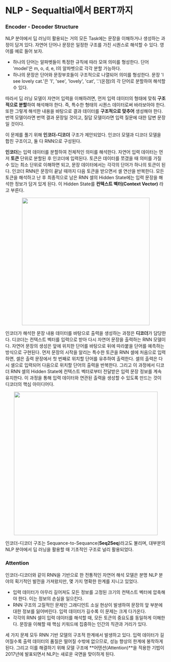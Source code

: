 # NLP - Sequaltial에서 BERT까지

### Encoder - Decoder Structure

NLP 분야에서 딥 러닝이 활용되는 거의 모든 Task에는 문장을 이해하거나 생성하는 과정이 담겨 있다. 자연어 단어나 문장은 일정한 구조를 가진 시퀀스로 해석할 수 있다. 영어를 예로 들어 보자.

- 하나의 단어는 알파벳들이 특정한 규칙에 따라 모여 의미를 형성한다. 단어 'model'은 m, o, d, e, l의 알파벳으로 각각 분할 가능하다.
- 하나의 문장은 단어와 문장부호들이 구조적으로 나열되어 의미를 형성한다. 문장 'I see lovely cat.'은 'I', 'see', 'lovely', 'cat', '.'(온점)의 각 단어로 분할하여 해석할 수 있다.

따라서 딥 러닝 모델이 자연어 입력을 이해하려면, 먼저 입력 데이터의 형태에 맞춰 **구조적으로 분할**하여 해석해야 한다. 즉, 특수한 형태의 시퀀스 데이터로써 바라보아야 한다. 또한 그렇게 해석한 내용을 바탕으로 결과 데이터를 **구조적으로 맞추어** 생성해야 한다. 번역 모델이라면 번역 결과 문장일 것이고, 질답 모델이라면 입력 질문에 대한 답변 문장일 것이다.

이 문제를 풀기 위해 **인코더-디코더** 구조가 제안되었다. 인코더 모델과 디코더 모델을 합친 구조이고, 둘 다 RNN으로 구성된다.

**인코더**는 입력 데이터를 분할하여 전체적인 의미를 해석한다. 자연어 입력 데이터는 먼저 **토큰** 단위로 분할된 후 인코더에 입력된다. 토큰은 데이터를 쪼갰을 때 의미를 가질 수 있는 최소 단위로 이해하면 되고, 문장 데이터에서는 각각의 단어가 하나의 토큰이 된다. 인코더 RNN은 문장이 끝날 때까지 다음 토큰을 받으면서 셀 연산을 반복한다. 모든 토큰을 해석하고 난 후 최종적으로 남은 RNN 셀의 Hidden State에는 입력 문장을 해석한 정보가 담겨 있게 된다. 이 Hidden State를 **컨텍스트 벡터(Context Vector)** 라고 부른다.

<center><img src="https://user-images.githubusercontent.com/44392433/124483317-27ce1a80-dde5-11eb-842a-b6f4e3bfcee7.PNG" width=400></center>

인코더가 해석한 문장 내용 데이터를 바탕으로 출력을 생성하는 과정은 **디코더**가 담당한다. 디코더는 컨텍스트 벡터를 입력으로 받아 다시 자연어 문장을 출력하는 RNN 모델이다. 자연어 문장의 생성은 앞에 위치한 단어를 바탕으로 뒤에 따라붙을 단어를 예측하는 방식으로 구현된다. 먼저 문장의 시작을 알리는 특수한 토큰을 RNN 셀에 처음으로 입력하면, 셀은 출력 문장에서 첫 번째로 위치할 단어를 유추하여 출력한다. 셀의 출력은 다시 셀으로 입력되어 다음으로 위치할 단어의 출력을 반복한다. 그리고 이 과정에서 디코더 RNN 셀의 Hidden State에 컨텍스트 벡터로부터 전달받은 입력 문장 정보를 계속 유지한다. 이 과정을 통해 입력 데이터와 연관된 출력을 생성할 수 있도록 만드는 것이 디코더의 핵심 아이디어다.

<center><img src="https://user-images.githubusercontent.com/44392433/124483346-30beec00-dde5-11eb-9bbe-798ba38538bb.PNG" width=450></center>

인코더-디코더 구조는 Sequance-to-Sequance(**Seq2Seq**)라고도 불리며, 대부분의 NLP 분야에서 딥 러닝을 활용할 때 기초적인 구조로 널리 활용되었다.

### Attention

인코더-디코더와 같이 RNN을 기반으로 한 전통적인 자연어 해석 모델은 분명 NLP 분야의 획기적인 발전을 가져왔지만, 몇 가지 명확한 한계를 지니고 있었다.

- 입력 데이터가 아무리 길어져도 모든 정보를 고정된 크기의 컨텍스트 벡터에 압축해야 한다. 이는 정보의 손실을 일으킨다.
- RNN 구조의 고질적인 문제인 그래디언트 소실 현상이 발생하여 문장의 앞 부분에 대한 정보를 잃어버린다. 입력 데이터가 길수록 이 문제는 크게 다가온다.
- 각각의 RNN 셀이 입력 데이터를 해석할 때, 모든 토큰의 중요도를 동일하게 이해한다. 문장을 이해할 때 핵심 키워드에 집중하는 인간의 직관과 거리가 있다.

세 가지 문제 모두 RNN 기반 모델의 구조적 한계에서 발생하고 있다. 입력 데이터가 길어질수록 출력 데이터의 품질은 떨어질 수밖에 없으므로, 성능 향상의 한계에 봉착하게 된다. 그리고 이를 해결하기 위해 모델 구조에 **어텐션(Attention)**을 적용한 기법이 2017년에 발표되면서 NLP는 새로운 국면을 맞이하게 된다.
